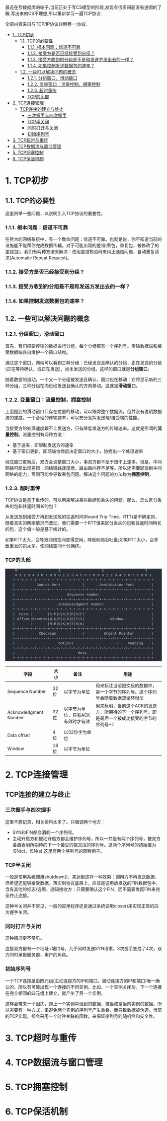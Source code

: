 最近在写数据库的轮子,当前正处于写CS模型的阶段,发现有很多问题没有透彻的了解,写出来的CS不理想,所以重新学习一遍TCP协议.

全部内容来自与TCP/IP协议详解卷一:协议.

<!-- TOC -->

- [1. TCP初步](#1-tcp初步)
    - [1.1. TCP的必要性](#11-tcp的必要性)
        - [1.1.1. 根本问题：信道不可靠](#111-根本问题信道不可靠)
        - [1.1.2. 接受方是否已经接受到分组？](#112-接受方是否已经接受到分组)
        - [1.1.3. 接受方收到的分组是不是和发送方发出去的一样？](#113-接受方收到的分组是不是和发送方发出去的一样)
        - [1.1.4. 如果控制发送数据包的速率？](#114-如果控制发送数据包的速率)
    - [1.2. 一些可以解决问题的概念](#12-一些可以解决问题的概念)
        - [1.2.1. 分组窗口，滑动窗口](#121-分组窗口滑动窗口)
        - [1.2.2. 变量窗口：流量控制，拥塞控制](#122-变量窗口流量控制拥塞控制)
        - [1.2.3. 超时重传](#123-超时重传)
        - [TCP的头部](#tcp的头部)
- [2. TCP连接管理](#2-tcp连接管理)
    - [TCP连接的建立与终止](#tcp连接的建立与终止)
        - [三次握手与四次握手](#三次握手与四次握手)
        - [TCP半关闭](#tcp半关闭)
        - [同时打开与关闭](#同时打开与关闭)
        - [初始序列号](#初始序列号)
- [3. TCP超时与重传](#3-tcp超时与重传)
- [4. TCP数据流与窗口管理](#4-tcp数据流与窗口管理)
- [5. TCP拥塞控制](#5-tcp拥塞控制)
- [6. TCP保活机制](#6-tcp保活机制)

<!-- /TOC -->

# 1. TCP初步

## 1.1. TCP的必要性

这里列举一些问题，以说明引入TCP协议的重要性。
### 1.1.1. 根本问题：信道不可靠

在巨大的网络系统中，有一个致命问题：信道不可靠。也就是说，你不知道当前的设施能不能帮你完成数据传输。对于可能出现的差错(丢包，重复包，被修改了的差错包)，我们有两种方法来解决：使用差错校验码来纠正通信问题，自动重复请求(Automatic Repeat Request)。

### 1.1.2. 接受方是否已经接受到分组？
### 1.1.3. 接受方收到的分组是不是和发送方发出去的一样？
### 1.1.4. 如果控制发送数据包的速率？

## 1.2. 一些可以解决问题的概念

### 1.2.1. 分组窗口，滑动窗口

首先，我们把要传输的数据进行分组，每个分组都有一个序列号。传输数据端和接受数据端各自维护一个窗口结构。

通过这个窗口，两端可以看到三种分组：已经发送且确认的分组，正在发送的分组(正在等待确认，或正在发送)，尚未发送的分组。这样的窗口就是**分组窗口**。

随着数据的流动，一个又一个分组被发送且确认，窗口也在移动：它将显示新的三种分组，三种分组在向已经发送且确认的方向移动。这就是**滑动窗口**。

### 1.2.2. 变量窗口：流量控制，拥塞控制

上面提到的滑动窗口只存在位置的移动，可以跟踪整个数据流，但并没有说明数据流的速度。一个合理的传输速率，可以充分发挥发送端/接受端的性能。

当接受方的处理速度跟不上发送方，只有降低发送方的传输速率。这就是所谓的**流量控制**。流量控制有两种方法：

* 基于速率，即限制发送方的速率
* 基于窗口更新，即两端协商后决定窗口的大小，协商出一个处理速率

经过窗口更新后，双方会调整窗口大小，事双方都不至于跟不上速率。但是，中间网络可能出现差错：网络链路速度低，路由器内存不足等。所以还需要顾及到中间网络的能力，否则可能会导致丢包问题。解决这个问题的方法称为**拥塞控制**。

### 1.2.3. 超时重传

TCP协议是基于重传的，可以用来解决某些数据包丢失的问题。那么，怎么区分丢失的包和往返时间长的包？

从发送放到接受方再到发送放的往返时间(Round Trip Time，RTT)是不确定的，随着真实的网络情况而波动。我们需要一个RTT值来区分丢失的包和往返时间稍长的包，这个值一般是基于统计的。

如果RTT太大，会导致网络空间变得空闲，降低网络吞吐量;如果RTT太小，会导致重发的包太多，使网络空间十分拥挤。

### TCP的头部
                                     
![tcp-header](../../pictures/tcp-header.png)  

|字段|大小|备注|用途|
|-|-|-|-|
|Sequence Number|32位|以字节为单位|用来标注当前报文段的数据中，第一个字节的序列号。这个序列号会随着数据流循环增加|
|Acknowledgment Number|32位|以字节为单位，只有ACK有效时才有效|用来标明，当前这个ACK的发送方，所期待的下一个序列号。即是最后一个被成功接受的字节的序列号+1|
|Data offset|4位|以32位字为单位||
|Window|16位|以字节为单位||

# 2. TCP连接管理

## TCP连接的建立与终止

### 三次握手与四次握手

这里不想记录，相关资料太多了。只强调两个地方：

* SYN和FIN都会消耗一个序列号。  
* 主动开启方和被动开启方都会维护序列号，所以一共是有两个序列号，被双方各自表明所期待的下一个接受的报文段的序列号。这两个序列号的初始值为ISN(c)，ISN(s).[这里](./seq-num-during-tcp-stream)有两个序列号的观察例子。

### TCP半关闭

一般是使用系统调用shutdown()，来达到这样一种效果：调用方不再发送数据，但希望还能够接受数据。落实到协议底层上，应该是调用放发送的FIN数据包中，含有其他的标志/选项，通知接收方：只需要确认这个FIN，而不需要发回FIN来完全终止连接。

这种半关闭并不常见，一般的应用程序还是通过系统调用close()来实现正常的四次握手关闭。

### 同时打开与关闭

这种情况更不常见。

连接双方都有一个地址+端口号，几乎同时发送SYN请求。3次握手变成了4次，双方同时承担服务器、用户的角色。

### 初始序列号

一个TCP连接是由四元组(主动连接方的IP和端口，被动连接方的IP和端口)唯一确认的，所以有可能出现一个连接的不同实例。比如，一个实例关闭后，下一个连接在完全相同的四元组上建立，就产生了另一个实例。

这样会带来一个困扰，即上一个实例中迟到的数据，被当成是当前实例的数据。所以需要有一种方式，来避免两个实例的序列号产生重叠，而导致数据被伪造。当前的TCP实现，都会采用一个时钟关联的函数，来保证序列号的随机性和安全性。

# 3. TCP超时与重传

# 4. TCP数据流与窗口管理

# 5. TCP拥塞控制

# 6. TCP保活机制 
